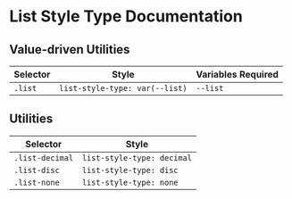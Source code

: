 # List Style Type Documentation

## Value-driven Utilities

| Selector | Style                          | Variables Required |
| -------- | ------------------------------ | ------------------ |
| `.list`  | `list-style-type: var(--list)` | `--list`           |

## Utilities

| Selector        | Style                      |
| --------------- | -------------------------- |
| `.list-decimal` | `list-style-type: decimal` |
| `.list-disc`    | `list-style-type: disc`    |
| `.list-none`    | `list-style-type: none`    |
